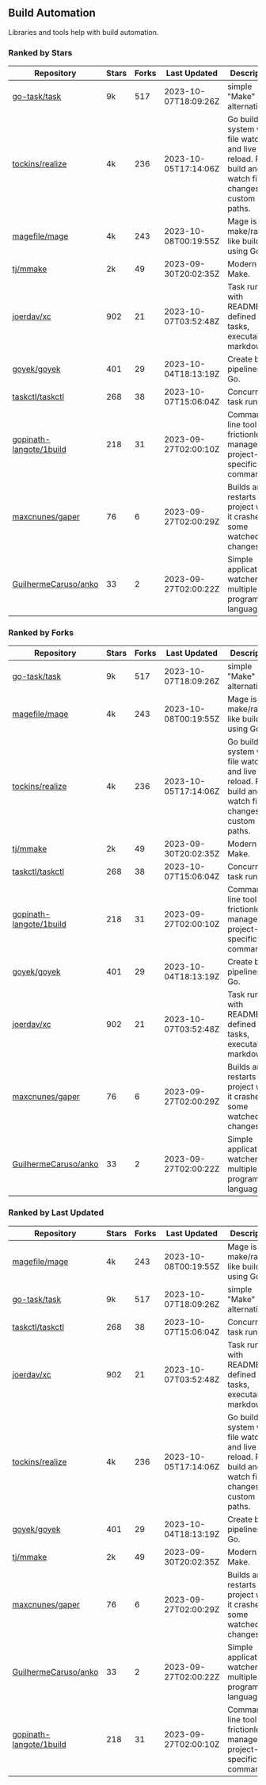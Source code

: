 ## Build Automation

Libraries and tools help with build automation.

### Ranked by Stars

| Repository | Stars | Forks | Last Updated | Description | 
|------------|-------|-------|--------------|-------------|
| [go-task/task](https://github.com/go-task/task) | 9k | 517 | 2023-10-07T18:09:26Z |  simple "Make" alternative. |
| [tockins/realize](https://github.com/tockins/realize) | 4k | 236 | 2023-10-05T17:14:06Z |  Go build a system with file watchers and live to reload. Run, build and watch file changes with custom paths. |
| [magefile/mage](https://github.com/magefile/mage) | 4k | 243 | 2023-10-08T00:19:55Z |  Mage is a make/rake-like build tool using Go. |
| [tj/mmake](https://github.com/tj/mmake) | 2k | 49 | 2023-09-30T20:02:35Z |  Modern Make. |
| [joerdav/xc](https://github.com/joerdav/xc) | 902 | 21 | 2023-10-07T03:52:48Z |  Task runner with README.md defined tasks, executable markdown. |
| [goyek/goyek](https://github.com/goyek/goyek) | 401 | 29 | 2023-10-04T18:13:19Z |  Create build pipelines in Go. |
| [taskctl/taskctl](https://github.com/taskctl/taskctl) | 268 | 38 | 2023-10-07T15:06:04Z |  Concurrent task runner. |
| [gopinath-langote/1build](https://github.com/gopinath-langote/1build) | 218 | 31 | 2023-09-27T02:00:10Z |  Command line tool to frictionlessly manage project-specific commands. |
| [maxcnunes/gaper](https://github.com/maxcnunes/gaper) | 76 | 6 | 2023-09-27T02:00:29Z |  Builds and restarts a Go project when it crashes or some watched file changes. |
| [GuilhermeCaruso/anko](https://github.com/GuilhermeCaruso/anko) | 33 | 2 | 2023-09-27T02:00:22Z |  Simple application watcher for multiple programming languages. |

### Ranked by Forks

| Repository | Stars | Forks | Last Updated | Description | 
|------------|-------|-------|--------------|-------------|
| [go-task/task](https://github.com/go-task/task) | 9k | 517 | 2023-10-07T18:09:26Z |  simple "Make" alternative. |
| [magefile/mage](https://github.com/magefile/mage) | 4k | 243 | 2023-10-08T00:19:55Z |  Mage is a make/rake-like build tool using Go. |
| [tockins/realize](https://github.com/tockins/realize) | 4k | 236 | 2023-10-05T17:14:06Z |  Go build a system with file watchers and live to reload. Run, build and watch file changes with custom paths. |
| [tj/mmake](https://github.com/tj/mmake) | 2k | 49 | 2023-09-30T20:02:35Z |  Modern Make. |
| [taskctl/taskctl](https://github.com/taskctl/taskctl) | 268 | 38 | 2023-10-07T15:06:04Z |  Concurrent task runner. |
| [gopinath-langote/1build](https://github.com/gopinath-langote/1build) | 218 | 31 | 2023-09-27T02:00:10Z |  Command line tool to frictionlessly manage project-specific commands. |
| [goyek/goyek](https://github.com/goyek/goyek) | 401 | 29 | 2023-10-04T18:13:19Z |  Create build pipelines in Go. |
| [joerdav/xc](https://github.com/joerdav/xc) | 902 | 21 | 2023-10-07T03:52:48Z |  Task runner with README.md defined tasks, executable markdown. |
| [maxcnunes/gaper](https://github.com/maxcnunes/gaper) | 76 | 6 | 2023-09-27T02:00:29Z |  Builds and restarts a Go project when it crashes or some watched file changes. |
| [GuilhermeCaruso/anko](https://github.com/GuilhermeCaruso/anko) | 33 | 2 | 2023-09-27T02:00:22Z |  Simple application watcher for multiple programming languages. |

### Ranked by Last Updated

| Repository | Stars | Forks | Last Updated | Description | 
|------------|-------|-------|--------------|-------------|
| [magefile/mage](https://github.com/magefile/mage) | 4k | 243 | 2023-10-08T00:19:55Z |  Mage is a make/rake-like build tool using Go. |
| [go-task/task](https://github.com/go-task/task) | 9k | 517 | 2023-10-07T18:09:26Z |  simple "Make" alternative. |
| [taskctl/taskctl](https://github.com/taskctl/taskctl) | 268 | 38 | 2023-10-07T15:06:04Z |  Concurrent task runner. |
| [joerdav/xc](https://github.com/joerdav/xc) | 902 | 21 | 2023-10-07T03:52:48Z |  Task runner with README.md defined tasks, executable markdown. |
| [tockins/realize](https://github.com/tockins/realize) | 4k | 236 | 2023-10-05T17:14:06Z |  Go build a system with file watchers and live to reload. Run, build and watch file changes with custom paths. |
| [goyek/goyek](https://github.com/goyek/goyek) | 401 | 29 | 2023-10-04T18:13:19Z |  Create build pipelines in Go. |
| [tj/mmake](https://github.com/tj/mmake) | 2k | 49 | 2023-09-30T20:02:35Z |  Modern Make. |
| [maxcnunes/gaper](https://github.com/maxcnunes/gaper) | 76 | 6 | 2023-09-27T02:00:29Z |  Builds and restarts a Go project when it crashes or some watched file changes. |
| [GuilhermeCaruso/anko](https://github.com/GuilhermeCaruso/anko) | 33 | 2 | 2023-09-27T02:00:22Z |  Simple application watcher for multiple programming languages. |
| [gopinath-langote/1build](https://github.com/gopinath-langote/1build) | 218 | 31 | 2023-09-27T02:00:10Z |  Command line tool to frictionlessly manage project-specific commands. |

